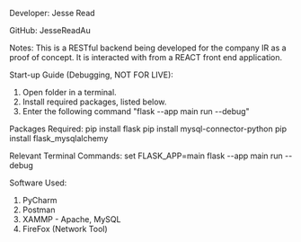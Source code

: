 Developer: Jesse Read

GitHub: JesseReadAu

Notes:  This is a RESTful backend being developed for the company IR as a proof of concept. It is interacted with
        from a REACT front end application.

Start-up Guide (Debugging, NOT FOR LIVE):
1. Open folder in a terminal.
2. Install required packages, listed below.
3. Enter the following command "flask --app main run --debug"

Packages Required:
pip install flask
pip install mysql-connector-python
pip install flask_mysqlalchemy

Relevant Terminal Commands:
set FLASK_APP=main
flask --app main run --debug


Software Used:
1. PyCharm
2. Postman
3. XAMMP - Apache, MySQL
4. FireFox (Network Tool)